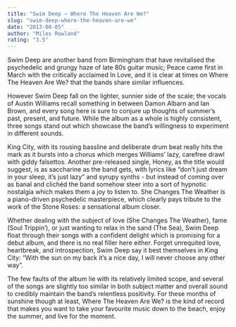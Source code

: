 ```yaml
---
title: "Swim Deep – Where The Heaven Are We?"
slug: "swim-deep-where-the-heaven-are-we"
date: "2013-08-05"
author: "Miles Rowland"
rating: "3.5"
---
```


Swim Deep are another band from Birmingham that have revitalised the psychedelic and grungy haze of late 80s guitar music; Peace came first in March with the critically acclaimed In Love, and it is clear at times on Where The Heaven Are We? that the bands share similar influences.

However Swim Deep fall on the lighter, sunnier side of the scale; the vocals of Austin Williams recall something in between Damon Albarn and Ian Brown, and every song here is sure to conjure up thoughts of summer’s past, present, and future. While the album as a whole is highly consistent, three songs stand out which showcase the band’s willingness to experiment in different sounds.

King City, with its rousing bassline and deliberate drum beat really hits the mark as it bursts into a chorus which merges Williams’ lazy, carefree drawl with giddy falsettos. Another pre-released single, Honey, as the title would suggest, is as saccharine as the band gets, with lyrics like “don’t just dream in your sleep, it’s just lazy” and syrupy synths - but instead of coming over as banal and clichéd the band somehow steer into a sort of hypnotic nostalgia which makes them a joy to listen to. She Changes The Weather is a piano-driven psychedelic masterpiece, which clearly pays tribute to the work of the Stone Roses: a sensational album closer.

Whether dealing with the subject of love (She Changes The Weather), fame (Soul Trippin’), or just wanting to relax in the sand (The Sea), Swim Deep float through their songs with a confident delight which is promising for a debut album, and there is no real filler here either. Forget unrequited love, heartbreak, and introspection, Swim Deep say it best themselves in King City: “With the sun on my back it’s a nice day, I will never choose any other way”.

The few faults of the album lie with its relatively limited scope, and several of the songs are slightly too similar in both subject matter and overall sound to credibly maintain the band’s relentless positivity. For these months of sunshine though at least, Where The Heaven Are We? is the kind of record that makes you want to take your favourite music down to the beach, enjoy the summer, and live for the moment.
